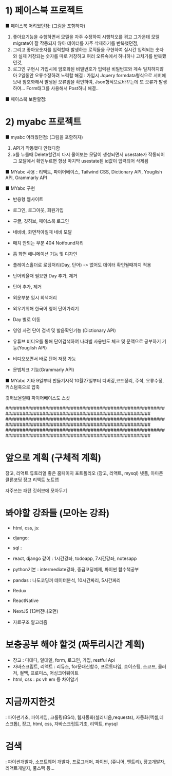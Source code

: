 # 1) 페이스북 프로젝트

■ 페이스북 어려웠던점: (그림을 포함하자)
1. 좋아요기능을 수행하면서 모델을 자주 수정하여 시행착오를 겪고 그가운데 모델 migrate이 잘 작동되지 않아 데이터를 자주 삭제하기를 반복했던점,
2. 그리고 좋아요숫자를 입력할때 발생하는 로직들을 구현하여 실시간 입력되는 숫자와 실제 저장되는 숫자를 따로 저장하고
여러 오류속에서 하나하나 고치기를 반복했던것,
3. 로그인 구현시 가입시에 암호화된 비밀번호가 입력된 비밀번호와 계속 일치하지않아 2일동안 오류수정하려 노력함
해결 : 가입시 Jquery formdata형식으로 서버에 보내 암호화해서 발생된 오류임을 확인하여, Json형식으로바꾸는데
또 오류가 발생하여... Form태그를 사용해서 Post하니 해결..

■ 페이스북 보완할점: 



# 2) myabc 프로젝트

■ myabc 어려웠던점: (그림을 포함하자)
1. API가 작동했다 안했다함
2. x를 누를때 Delete할건지 다시 물어보는 모달이 생성되면서 usestate가 작동되어
그 모달에서 확인누르면 항상 마지막 usestate된 id값이 입력되어 삭제됨


■ MYabc 사용 : 리액트, 파이어베이스, Tailwind CSS, Dictionary API, Youglish API, Grammarly API

■ MYabc 구현
- 반응형 웹사이트
- 로그인, 로그아웃, 회원가입
- 구글, 깃허브, 페이스북 로그인

- 네비바, 화면작아질때 네비 모달
- 매치 안되는 부분 404 Notfound처리

- 홈 화면 애니메이션 기능 및 디자인

- 플레이스홀더로 로딩처리(Day, 단어) -> 없어도 데이터 확인될때까지 적용
- 단어외울때 필요한 Day 추가, 제거
- 단어 추가, 제거
- 외운부분 임시 회색처리
- 외우기위해 한국어 영어 단어가리기
- Day 별로 이동

- 영영 사전 단어 검색 및 발음확인기능 (Dictionary API)
- 유튜브 비디오를 통해 단어검색하여 나라별 사용빈도 체크 및 문맥으로 공부하기 기능(Youglish API)
- 비디오보면서 바로 단어 저장 가능
- 문법체크 기능(Grammarly API)


■ MYabc 기타
9일부터 만들기시작
10월27일부터 디버깅,코드정리, 주석, 오류수정, 커스텀훅으로 압축

깃허브올릴떄 파이어베이스도 스샷

###########################################################################################################
###########################################################################################################
###########################################################################################################

# 앞으로 계획 (구체적 계획)
장고, 리액트 튜토리얼
좋은 홈페이지 포트폴리오 (장고, 리액트, mysql)
넷플, 아마존 클론코딩
장고 리액트 노트앱

자주쓰는 패턴 깃허브에 모아두기



# 봐야할 강좌들 (모아논 강좌)
- html, css, js: 
- django:
- sql :

- react, django 같이 : 1시간강좌, todoapp, 7시간강좌, notesapp

- python기본 : intermediate강좌, 중급코딩예제, 파이썬 함수책공부
- pandas : 나도코딩꺼 데이터분석, 10시간짜리, 5시간짜리

- Redux
- ReactNative
- NextJS (13버전나오면)

- 자료구조 알고리즘

# 보충공부 해야 할것 (짜투리시간 계획)
- 장고 : 다대다, 일대일, form, 로그인, 가입, restful Api
- 자바스크립트, 리액트 : 리듀스, for문대신함수, 프로토타입, 호이스팅, 스코프, 클러저, 컬백, 프로미스, 어싱크어웨이트
- html, css : px vh em 등 차이알기



# 지금까지한것
: 파이썬기초, 파이게임, 크롤링(BS4), 웹자동화(셀리니움,requests), 자동화(엑셀,데스크톱),
장고, html, css, 자바스크립트기초, 리액트, mysql

# 검색 
: 파이썬개발자, 소프트웨어 개발자, 프로그래머, 파이썬, (쥬니어, 엔트리), 장고개발자, 리액트개발자, 풀스택 등...
